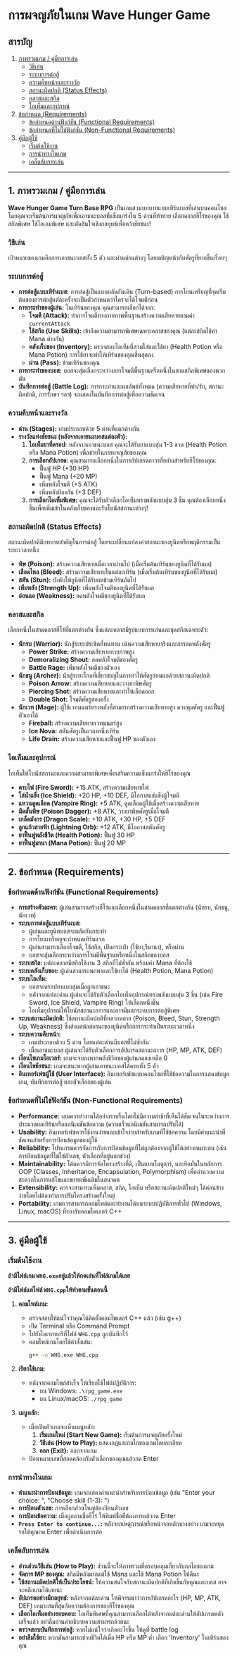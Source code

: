 # การผจญภัยในเกม Wave Hunger Game

## สารบัญ
1.  [ภาพรวมเกม / คู่มือการเล่น](#1-ภาพรวมเกม--คู่มือการเล่น)
    * [วิธีเล่น](#วิธีเล่น)
    * [ระบบการต่อสู้](#ระบบการต่อสู้)
    * [ความคืบหน้าและรางวัล](#ความคืบหน้าและรางวัล)
    * [สถานะผิดปกติ (Status Effects)](#สถานะผิดปกติ-status-effects)
    * [คลาสและสกิล](#คลาสและสกิล)
    * [ไอเท็มและอุปกรณ์](#ไอเท็มและอุปกรณ์)
2.  [ข้อกำหนด (Requirements)](#2-ข้อกำหนด-requirements)
    * [ข้อกำหนดด้านฟังก์ชัน (Functional Requirements)](#ข้อกำหนดด้านฟังก์ชัน-functional-requirements)
    * [ข้อกำหนดที่ไม่ใช่ฟังก์ชัน (Non-Functional Requirements)](#ข้อกำหนดที่ไม่ใช่ฟังก์ชัน-non-functional-requirements)
3.  [คู่มือผู้ใช้](#3-คู่มือผู้ใช้)
    * [เริ่มต้นใช้งาน](#เริ่มต้นใช้งาน)
    * [การนำทางในเกม](#การนำทางในเกม)
    * [เคล็ดลับการเล่น](#เคล็ดลับการเล่น)

---

## 1. ภาพรวมเกม / คู่มือการเล่น

**Wave Hunger Game Turn Base RPG** เป็นเกมสวมบทบาทแบบเทิร์นเบสที่เล่นบนคอนโซล โดยคุณจะเริ่มต้นการผจญภัยเพื่อเอาชนะบอสที่แข็งแกร่งใน 5 ด่านที่ท้าทาย เลือกคลาสฮีโร่ของคุณ ใช้สกิลพิเศษ ใช้ไอเอมพิเศษ และตัดสินใจเชิงกลยุทธ์เพื่อคว้าชัยชนะ!

### วิธีเล่น

เป้าหมายของเกมคือการเอาชนะบอสทั้ง 5 ตัว และผ่านด่านต่างๆ โดยเผชิญหน้ากับศัตรูที่ยากขึ้นเรื่อยๆ

### ระบบการต่อสู้

* **การต่อสู้แบบเทิร์นเบส:** การต่อสู้เป็นแบบผลัดกันเดิน (Turn-based) การโยนเหรียญที่จุดเริ่มต้นของการต่อสู้แต่ละครั้งจะเป็นตัวกำหนดว่าใครจะได้โจมตีก่อน
* **การกระทำของผู้เล่น:** ในเทิร์นของคุณ คุณสามารถเลือกได้จาก:
    * **โจมตี (Attack):** ทำการโจมตีทางกายภาพพื้นฐานสร้างความเสียหายตามค่า `currentAttack` 
    * **ใช้สกิล (Use Skills):** เข้าถึงความสามารถพิเศษเฉพาะคลาสของคุณ (แต่ละสกิลใช้ค่า Mana ต่างกัน)
    * **คลังเก็บของ (Inventory):** ตรวจสอบไอเท็มที่สวมใส่และใช้ยา (Health Potion หรือ Mana Potion) การใช้ยาจะทำให้เทิร์นของคุณสิ้นสุดลง
    * **ผ่าน (Pass):** ข้ามเทิร์นของคุณ
* **การกระทำของบอส:** บอสจะสุ่มเลือกระหว่างการโจมตีพื้นฐานหรือหนึ่งในสามสกิลพิเศษของพวกมัน
* **บันทึกการต่อสู้ (Battle Log):** การกระทำและผลลัพธ์ทั้งหมด (ความเสียหายที่ทำ/รับ, สถานะผิดปกติ, การรักษา ฯลฯ) จะแสดงในบันทึกการต่อสู้เพื่อความชัดเจน

### ความคืบหน้าและรางวัล

* **ด่าน (Stages):** เกมประกอบด้วย 5 ด่านที่แตกต่างกัน 
* **รางวัลแห่งชัยชนะ (หลังจากเอาชนะบอสแต่ละตัว):**
    1.  **ไอเท็มยาที่ดรอป:** หลังจากเอาชนะบอส คุณจะได้รับยาแบบสุ่ม 1-3 ขวด (Health Potion หรือ Mana Potion) เพื่อช่วยในการผจญภัยของคุณ
    2.  **การเลือกอัปเกรด:** คุณสามารถเลือกหนึ่งในการอัปเกรดถาวรสี่อย่างสำหรับฮีโร่ของคุณ:
        * ฟื้นฟู HP (+30 HP)
        * ฟื้นฟู Mana (+20 MP)
        * เพิ่มพลังโจมตี (+5 ATK)
        * เพิ่มพลังป้องกัน (+3 DEF)
    3.  **การเลือกไอเท็มพิเศษ:** คุณจะได้รับตัวเลือกไอเท็มทรงพลังแบบสุ่ม 3 ชิ้น คุณต้องเลือกหนึ่งชิ้นเพื่อเพิ่มเข้าในคลังเก็บของและรับโบนัสสถานะต่างๆ!

### สถานะผิดปกติ (Status Effects)

สถานะผิดปกติมีบทบาทสำคัญในการต่อสู้ โดยจะเปลี่ยนแปลงค่าสถานะของยูนิตหรือพฤติกรรมเป็นระยะเวลาหนึ่ง
* **พิษ (Poison):** สร้างความเสียหายเมื่อเวลาผ่านไป (เมื่อเริ่มต้นเทิร์นของยูนิตที่ได้รับผล)
* **เลือดไหล (Bleed):** สร้างความเสียหายในแต่ละเทิร์น (เมื่อเริ่มต้นเทิร์นของยูนิตที่ได้รับผล)
* **สตัน (Stun):** บังคับให้ยูนิตที่ได้รับผลข้ามเทิร์นถัดไป
* **เพิ่มพลัง (Strength Up):** เพิ่มพลังโจมตีของยูนิตที่ได้รับผล
* **อ่อนแอ (Weakness):** ลดพลังโจมตีของยูนิตที่ได้รับผล

### คลาสและสกิล

เลือกหนึ่งในสามคลาสฮีโร่ที่แตกต่างกัน ซึ่งแต่ละคลาสมีรูปแบบการเล่นและชุดสกิลเฉพาะตัว:

* **นักรบ (Warrior):** นักสู้ระยะประชิดที่ทนทาน เน้นความเสียหายจริงและการลดพลังศัตรู
    * **Power Strike:** สร้างความเสียหายกายภาพสูง
    * **Demoralizing Shout:** ลดพลังโจมตีของศัตรู
    * **Battle Rage:** เพิ่มพลังโจมตีของตัวเอง
* **นักธนู (Archer):** นักสู้ระยะไกลที่เชี่ยวชาญในการทำให้ศัตรูอ่อนแอด้วยสถานะผิดปกติ
    * **Poison Arrow:** สร้างความเสียหายและวางยาพิษศัตรู
    * **Piercing Shot:** สร้างความเสียหายและทำให้เลือดออก
    * **Double Shot:** โจมตีศัตรูสองครั้ง
* **นักเวท (Mage):** ผู้ใช้เวทมนตร์ทรงพลังที่สามารถสร้างความเสียหายสูง ควบคุมศัตรู และฟื้นฟูตัวเองได้
    * **Fireball:** สร้างความเสียหายเวทมนตร์สูง
    * **Ice Nova:** สตันศัตรูเป็นเวลาหนึ่งเทิร์น
    * **Life Drain:** สร้างความเสียหายและฟื้นฟู HP ของตัวเอง

### ไอเท็มและอุปกรณ์

ไอเท็มให้โบนัสสถานะและความสามารถพิเศษเพื่อเสริมความแข็งแกร่งให้ฮีโร่ของคุณ
* **ดาบไฟ (Fire Sword):** +15 ATK, สร้างความเสียหายไฟ
* **โล่น้ำแข็ง (Ice Shield):** +20 HP, +10 DEF, มีโอกาสแช่แข็งผู้โจมตี
* **แหวนดูดเลือด (Vampire Ring):** +5 ATK, ดูดเลือดผู้ใช้เมื่อสร้างความเสียหาย
* **มีดสั้นพิษ (Poison Dagger):** +8 ATK, วางยาพิษศัตรูเมื่อโจมตี
* **เกล็ดมังกร (Dragon Scale):** +10 ATK, +30 HP, +5 DEF
* **ลูกแก้วสายฟ้า (Lightning Orb):** +12 ATK, มีโอกาสสตันศัตรู
* **ยาฟื้นฟูพลังชีวิต (Health Potion):** ฟื้นฟู 30 HP
* **ยาฟื้นฟูมานา (Mana Potion):** ฟื้นฟู 20 MP

---

## 2. ข้อกำหนด (Requirements)

### ข้อกำหนดด้านฟังก์ชัน (Functional Requirements)

* **การสร้างตัวละคร:** ผู้เล่นสามารถสร้างฮีโร่และเลือกหนึ่งในสามคลาสที่แตกต่างกัน (นักรบ, นักธนู, นักเวท)
* **ระบบการต่อสู้แบบเทิร์นเบส:**
    * ผู้เล่นและยูนิตบอสจะผลัดกันกระทำ
    * การโยนเหรียญจะกำหนดเทิร์นแรก
    * ผู้เล่นสามารถเลือกโจมตี, ใช้สกิล, เปิดกระเป๋า (ใช้ยา,รีมานา), หรือผ่าน
    * บอสจะสุ่มเลือกระหว่างการโจมตีพื้นฐานหรือหนึ่งในสกิลของบอส
* **ระบบสกิล:** แต่ละคลาสมีสกิลใช้งาน 3 สกิลที่ไม่ซ้ำกัน พร้อมค่า Mana ที่ต้องใช้
* **ระบบคลังเก็บของ:** ผู้เล่นสามารถพกพาและใช้ยาได้ (Health Potion, Mana Potion)
* **ระบบไอเท็ม:**
    * บอสจะดรอปยาแบบสุ่มเมื่อถูกเอาชนะ
    * หลังจากแต่ละด่าน ผู้เล่นจะได้รับตัวเลือกไอเท็มอุปกรณ์ทรงพลังแบบสุ่ม 3 ชิ้น (เช่น Fire Sword, Ice Shield, Vampire Ring) ให้เลือกหนึ่งชิ้น
    * ไอเท็มอุปกรณ์ให้โบนัสสถานะถาวรและอาจมีผลกระทบการต่อสู้พิเศษ
* **ระบบสถานะผิดปกติ:** ใช้สถานะผิดปกติที่หลากหลาย (Poison, Bleed, Stun, Strength Up, Weakness) ซึ่งส่งผลต่อสถานะของยูนิตหรือการกระทำเป็นระยะเวลาหนึ่ง
* **ระบบความคืบหน้า:**
    * เกมประกอบด้วย 5 ด่าน โดยแต่ละด่านมีบอสที่ไม่ซ้ำกัน
    * เมื่อเอาชนะบอส ผู้เล่นจะได้รับตัวเลือกการอัปเกรดสถานะถาวร (HP, MP, ATK, DEF)
* **เงื่อนไขเกมโอเวอร์:** เกมจะจบลงหากพลังชีวิตของผู้เล่นลดลงเหลือ 0
* **เงื่อนไขชัยชนะ:** เกมจะชนะหากผู้เล่นเอาชนะบอสได้ครบทั้ง 5 ตัว
* **อินเทอร์เฟซผู้ใช้ (User Interface):** อินเทอร์เฟซแบบคอนโซลที่ใช้ข้อความในการแสดงข้อมูลเกม, บันทึกการต่อสู้ และตัวเลือกของผู้เล่น

### ข้อกำหนดที่ไม่ใช่ฟังก์ชัน (Non-Functional Requirements)

* **Performance:** เกมควรทำงานได้อย่างราบรื่นโดยไม่มีความล่าช้าที่เห็นได้ชัดเจนในระหว่างการประมวลผลเทิร์นหรือแอนิเมชันข้อความ (ความเร็วแอนิเมชันสามารถปรับได้)
* **Usability:** อินเทอร์เฟซควรใช้งานง่ายและเข้าใจง่ายสำหรับเกมที่ใช้ข้อความ โดยมีคำแนะนำที่ชัดเจนสำหรับการป้อนข้อมูลของผู้ใช้
* **Reliability:** โปรแกรมควรจัดการกับการป้อนข้อมูลที่ไม่ถูกต้องจากผู้ใช้ได้อย่างเหมาะสม (เช่น การป้อนข้อมูลที่ไม่ใช่ตัวเลข, ตัวเลือกที่อยู่นอกช่วง)
* **Maintainability:** โค้ดควรมีการจัดโครงสร้างที่ดี, เป็นแบบโมดูลาร์, และยึดมั่นในหลักการ OOP (Classes, Inheritance, Encapsulation, Polymorphism) เพื่ออำนวยความสะดวกในการแก้ไขและขยายเพิ่มเติมในอนาคต
* **Extensibility:** ควรจะสามารถเพิ่มคลาส, สกิล, ไอเท็ม หรือสถานะผิดปกติใหม่ๆ ได้ค่อนข้างง่ายโดยไม่ต้องทำการปรับโครงสร้างครั้งใหญ่
* **Portability:** เกมควรสามารถคอมไพล์และทำงานได้บนระบบปฏิบัติการทั่วไป (Windows, Linux, macOS) ที่รองรับคอมไพเลอร์ C++

---

## 3. คู่มือผู้ใช้

### เริ่มต้นใช้งาน
**ถ้ามีไฟล์เกม `WHG.exe`อยู่แล้วให้กดเล่นที่ไฟล์เกมได้เลย**

**ถ้ามีไฟล์แค่ไฟล์ `WHG.cpp`ให้ทำตามขั้นตอนนี้**
1.  **คอมไพล์เกม:**
    * ตรวจสอบให้แน่ใจว่าคุณได้ติดตั้งคอมไพเลอร์ C++ แล้ว (เช่น g++)
    * เปิด Terminal หรือ Command Prompt
    * ไปยังไดเรกทอรีที่ไฟล์ `WHG.cpp` ถูกบันทึกไว้
    * คอมไพล์เกมโดยใช้คำสั่งเช่น:
        ```bash
        g++ -o WHG.exe WHG.cpp
        ```
2.  **เรียกใช้เกม:**
    * หลังจากคอมไพล์สำเร็จ ให้เรียกใช้ไฟล์ปฏิบัติการ:
        * บน Windows: `.\rpg_game.exe`
        * บน Linux/macOS: `./rpg_game`

3.  **เมนูหลัก:**
    * เมื่อเปิดตัวเกมจะเห็นเมนูหลัก:
        1.  **เริ่มเกมใหม่ (Start New Game):** เริ่มต้นการผจญภัยครั้งใหม่
        2.  **วิธีเล่น (How to Play):** แสดงกฎและกลไกของเกมโดยละเอียด
        3.  **ออก (Exit):** ออกจากเกม
    * ป้อนหมายเลขที่สอดคล้องกับตัวเลือกของคุณแล้วกด Enter

### การนำทางในเกม

* **คำแนะนำการป้อนข้อมูล:** เกมจะแสดงคำแนะนำสำหรับการป้อนข้อมูล (เช่น "Enter your choice: ", "Choose skill (1-3): ")
* **การป้อนตัวเลข:** การเลือกส่วนใหญ่ต้องป้อนตัวเลข
* **การป้อนข้อความ:** เมื่อถูกถามชื่อฮีโร่ ให้พิมพ์ชื่อที่ต้องการแล้วกด Enter
* **`Press Enter to continue...`:** หลังจากเหตุการณ์หรือหน้าจอหลักบางอย่าง เกมจะหยุดรอให้คุณกด Enter เพื่อดำเนินการต่อ

### เคล็ดลับการเล่น

* **อ่านส่วนวิธีเล่น (How to Play):** ส่วนนี้จะให้ภาพรวมที่ครอบคลุมเกี่ยวกับกลไกของเกม
* **จัดการ MP ของคุณ:** สกิลมีพลังมากแต่ใช้ Mana และใช้ Mana Potion ให้ดีนะ
* **ใช้สถานะผิดปกติให้เป็นประโยชน์:** ให้ความสนใจกับสถานะผิดปกติที่เกิดขึ้นกับคุณและบอส อาจจะพลิกเกมได้เลยนะ
* **อัปเกรดอย่างมีกลยุทธ์:** หลังจากแต่ละด่าน ให้พิจารณาว่าการอัปเกรดอะไร (HP, MP, ATK, DEF) เหมาะสมที่สุดกับความต้องการของฮีโร่ของคุณ
* **เลือกไอเท็มอย่างรอบคอบ:** ไอเท็มพิเศษที่คุณสามารถเลือกได้หลังจากแต่ละด่านให้อัปเกรดพลังเสร็จแล้ว อย่าลืมอ่านคำอธิบายความสามารถด้วยนะ
* **ตรวจสอบบันทึกการต่อสู้:** หากไม่แน่ใจว่าเกิดอะไรขึ้น ให้ดูที่ battle log
* **อย่าลืมใช้ยา:** พวกมันสามารถช่วยชีวิตได้เมื่อ HP หรือ MP ต่ำ เลือก 'Inventory' ในเทิร์นของคุณ
